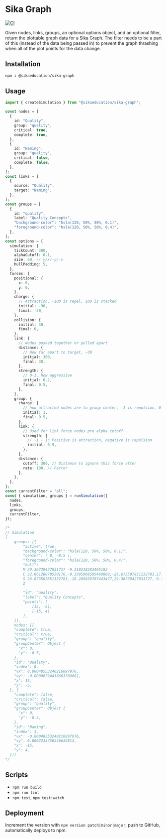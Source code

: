 # Sika Graph

[![CI](https://github.com/sikaeducation/sika-graph/actions/workflows/main.yml/badge.svg)](https://github.com/sikaeducation/sika-graph/actions/workflows/main.yml)

Given nodes, links, groups, an optional options object, and an optional filter, return the plottable graph data for a Sika Graph. The filter needs to be a part of this (instead of the data being passed in) to prevent the graph thrashing when all of the plot points for the data change.

## Installation

```bash
npm i @sikaeducation/sika-graph
```

## Usage

```typescript
import { createSimulation } from "@sikaeducation/sika-graph";

const nodes = [
  {
    id: "Quality",
    group: "quality",
    critical: true,
    complete: true,
  },
  {
    id: "Naming",
    group: "quality",
    critical: false,
    complete: false,
  },
];
const links = [
  {
    source: "Quality",
    target: "Naming",
  },
];
const groups = [
  {
    id: "quality",
    label: "Quality Concepts",
    "background-color": "hsla(120, 50%, 50%, 0.1)",
    "foreground-color": "hsla(120, 50%, 50%, 0.4)",
  },
];
const options = {
  simulation: {
    tickCount: 300,
    alphaCutoff: 0.1,
    size: 60, // y/x/-y/-x
    hullPadding: 5,
  },
  forces: {
    positional: {
      x: 0,
      y: 0,
    },
    charge: {
      // Attraction, -100 is repel, 100 is stacked
      initial: -90,
      final: -30,
    },
    collision: {
      initial: 30,
      final: 0,
    },
    link: {
      // Nodes pushed together or pulled apart
      distance: {
        // How far apart to target, ~30
        initial: 300,
        final: 30,
      },
      strength: {
        // 0-1, how aggressive
        initial: 0.2,
        final: 0.5,
      },
    },
    group: {
      charge: {
        // how attracted nodes are to group center, -1 is repulsion, 0 is no attraction, 1 is pinned to center
        initial: 1,
        final: 0.5,
      },
      link: {
        // Used for link force nodes pre alpha cutoff
        strength: {
          // -1 - 1: Positive is attraction, negative is repulsion
          initial: 0.9,
        },
      },
      distance: {
        cutoff: 300, // Distance to ignore this force after
        rate: 100, // Factor
      },
    },
  },
};
const currentFilter = "all";
const { simulation, groups } = runSimulation({
  nodes,
  links,
  groups,
  currentFilter,
});

/*
// Simulation
{
	groups: [{
		"active": true,
		"background-color": "hsla(120, 50%, 50%, 0.1)",
		"center": [ 0, -0.5 ],
		"foreground-color": "hsla(120, 50%, 50%, 0.4)",
		"hull": `
		M 29.36739427831727 -9.310218283495182
		C 32.06128070550176,-0.3305968595468869,-26.673507851132783,17.289839707443477,-29.36739427831727,8.310218283495182
		S 26.673507851132783,-18.289839707443477,29.36739427831727,-9.310218283495182
		Z
		`,
		"id": "quality",
		"label": "Quality Concepts",
		"points": [
			[15, -5],
			[-15, 4]
		],
	}],
	nodes: [{
    "complete": true,
    "critical": true,
    "group": "quality",
    "groupCenter": Object {
      "x": 0,
      "y": -0.5,
    },
    "id": "Quality",
    "index": 0,
    "vx": 0.00048553240216897976,
    "vy": -0.00006794438663780661,
    "x": 15,
    "y": -5,
  }, {
    "complete": false,
    "critical": false,
    "group": "quality",
    "groupCenter": Object {
      "x": 0,
      "y": -0.5,
    },
    "id": "Naming",
    "index": 1,
    "vx": -0.00048553240216897976,
    "vy": 0.0002233750546635813,
    "x": -15,
    "y": 4,
  }])
*/
```

## Scripts

- `npm run build`
- `npm run lint`
- `npm test`, `npm test:watch`

## Deployment

Increment the version with `npm version patch|minor|major`, push to GitHub, automatically deploys to npm.
